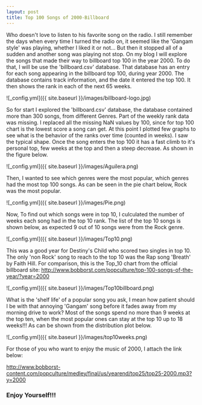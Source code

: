 ```yaml
---
layout: post
title: Top 100 Songs of 2000-Billboard
---
```


Who doesn't love to listen to his favorite song on the radio. I still remember the days when every time I turned the radio on, it seemed like the 'Gangam style' was playing, whether I liked it or not... But then it stopped all of a sudden and another song was playing not stop. On my blog I will explore the songs that made their way to billboard top 100 in the year 2000. To do that, I will be use the 'billboard.csv' database. That database has an entry for each song appearing in the billboard top 100, during year 2000. The database contains track information, and the date it entered the top 100. It then shows the rank in each of the next 65 weeks. 

![_config.yml]({{ site.baseurl }}/images/billboard-logo.jpg)

So for start I explored the 'billboard.csv' database, the database contained more than 300 songs, from different Genres. Part of the weekly rank data was missing. I replaced all the missing NaN values by 100, since for top 100 chart is the lowest score a song can get. At this point I plotted few graphs to see what is the behavior of the ranks over time (counted in weeks). I saw the typical shape. Once the song enters the top 100 it has a fast climb to it's personal top, few weeks at the top and then a steep decrease. As shown in the figure below.

![_config.yml]({{ site.baseurl }}/images/Aguilera.png)

Then, I wanted to see which genres were the most popular, which genres had the most top 100 songs. As can be seen in the pie chart below, Rock was the most popular.

![_config.yml]({{ site.baseurl }}/images/Pie.png)

Now, To find out which songs were in top 10, I culculated the number of weeks each song had in the top 10 rank. The list of the top 10 songs is shown below, as expected 9 out of 10 songs were from the Rock genre.

![_config.yml]({{ site.baseurl }}/images/Top10.png)

This was a good year for Destiny's Child who scored two singles in top 10. The only 'non Rock' song to reach to the top 10 was the Rap song 'Breath' by Faith Hill.
For comparison, this is the Top_10 chart from the official billboard site:
http://www.bobborst.com/popculture/top-100-songs-of-the-year/?year=2000

![_config.yml]({{ site.baseurl }}/images/Top10billboard.png)

What is the 'shelf life' of a popular song you ask, I mean how patient should I be with that annoying 'Gangam' song before it fades away from my morning drive to work? Most of the songs spend no more than 9 weeks at the top ten, when the most popular ones can stay at the top 10 up to 18 weeks!!! As can be shown from the distribution plot below.

![_config.yml]({{ site.baseurl }}/images/top10weeks.png)

For those of you who want to enjoy the music of 2000, I attach the link below:

http://www.bobborst-content.com/popculture/medley/final/us/yearend/top25/top25-2000.mp3?y=2000

### Enjoy Yourself!!!
